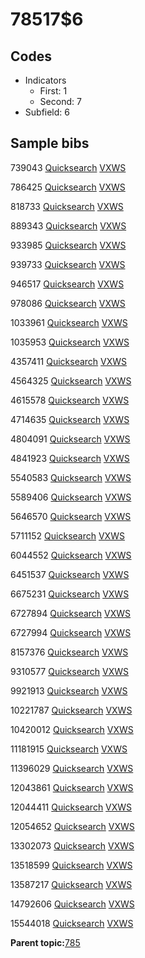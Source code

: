 # 78517$6

## Codes

-   Indicators
    -   First: 1
    -   Second: 7
-   Subfield: 6

## Sample bibs

739043 [Quicksearch](https://search.library.yale.edu/catalog/739043) [VXWS](http://prodorbis.library.yale.edu:7014/vxws/GetHoldingsService?bibId=739043)

786425 [Quicksearch](https://search.library.yale.edu/catalog/786425) [VXWS](http://prodorbis.library.yale.edu:7014/vxws/GetHoldingsService?bibId=786425)

818733 [Quicksearch](https://search.library.yale.edu/catalog/818733) [VXWS](http://prodorbis.library.yale.edu:7014/vxws/GetHoldingsService?bibId=818733)

889343 [Quicksearch](https://search.library.yale.edu/catalog/889343) [VXWS](http://prodorbis.library.yale.edu:7014/vxws/GetHoldingsService?bibId=889343)

933985 [Quicksearch](https://search.library.yale.edu/catalog/933985) [VXWS](http://prodorbis.library.yale.edu:7014/vxws/GetHoldingsService?bibId=933985)

939733 [Quicksearch](https://search.library.yale.edu/catalog/939733) [VXWS](http://prodorbis.library.yale.edu:7014/vxws/GetHoldingsService?bibId=939733)

946517 [Quicksearch](https://search.library.yale.edu/catalog/946517) [VXWS](http://prodorbis.library.yale.edu:7014/vxws/GetHoldingsService?bibId=946517)

978086 [Quicksearch](https://search.library.yale.edu/catalog/978086) [VXWS](http://prodorbis.library.yale.edu:7014/vxws/GetHoldingsService?bibId=978086)

1033961 [Quicksearch](https://search.library.yale.edu/catalog/1033961) [VXWS](http://prodorbis.library.yale.edu:7014/vxws/GetHoldingsService?bibId=1033961)

1035953 [Quicksearch](https://search.library.yale.edu/catalog/1035953) [VXWS](http://prodorbis.library.yale.edu:7014/vxws/GetHoldingsService?bibId=1035953)

4357411 [Quicksearch](https://search.library.yale.edu/catalog/4357411) [VXWS](http://prodorbis.library.yale.edu:7014/vxws/GetHoldingsService?bibId=4357411)

4564325 [Quicksearch](https://search.library.yale.edu/catalog/4564325) [VXWS](http://prodorbis.library.yale.edu:7014/vxws/GetHoldingsService?bibId=4564325)

4615578 [Quicksearch](https://search.library.yale.edu/catalog/4615578) [VXWS](http://prodorbis.library.yale.edu:7014/vxws/GetHoldingsService?bibId=4615578)

4714635 [Quicksearch](https://search.library.yale.edu/catalog/4714635) [VXWS](http://prodorbis.library.yale.edu:7014/vxws/GetHoldingsService?bibId=4714635)

4804091 [Quicksearch](https://search.library.yale.edu/catalog/4804091) [VXWS](http://prodorbis.library.yale.edu:7014/vxws/GetHoldingsService?bibId=4804091)

4841923 [Quicksearch](https://search.library.yale.edu/catalog/4841923) [VXWS](http://prodorbis.library.yale.edu:7014/vxws/GetHoldingsService?bibId=4841923)

5540583 [Quicksearch](https://search.library.yale.edu/catalog/5540583) [VXWS](http://prodorbis.library.yale.edu:7014/vxws/GetHoldingsService?bibId=5540583)

5589406 [Quicksearch](https://search.library.yale.edu/catalog/5589406) [VXWS](http://prodorbis.library.yale.edu:7014/vxws/GetHoldingsService?bibId=5589406)

5646570 [Quicksearch](https://search.library.yale.edu/catalog/5646570) [VXWS](http://prodorbis.library.yale.edu:7014/vxws/GetHoldingsService?bibId=5646570)

5711152 [Quicksearch](https://search.library.yale.edu/catalog/5711152) [VXWS](http://prodorbis.library.yale.edu:7014/vxws/GetHoldingsService?bibId=5711152)

6044552 [Quicksearch](https://search.library.yale.edu/catalog/6044552) [VXWS](http://prodorbis.library.yale.edu:7014/vxws/GetHoldingsService?bibId=6044552)

6451537 [Quicksearch](https://search.library.yale.edu/catalog/6451537) [VXWS](http://prodorbis.library.yale.edu:7014/vxws/GetHoldingsService?bibId=6451537)

6675231 [Quicksearch](https://search.library.yale.edu/catalog/6675231) [VXWS](http://prodorbis.library.yale.edu:7014/vxws/GetHoldingsService?bibId=6675231)

6727894 [Quicksearch](https://search.library.yale.edu/catalog/6727894) [VXWS](http://prodorbis.library.yale.edu:7014/vxws/GetHoldingsService?bibId=6727894)

6727994 [Quicksearch](https://search.library.yale.edu/catalog/6727994) [VXWS](http://prodorbis.library.yale.edu:7014/vxws/GetHoldingsService?bibId=6727994)

8157376 [Quicksearch](https://search.library.yale.edu/catalog/8157376) [VXWS](http://prodorbis.library.yale.edu:7014/vxws/GetHoldingsService?bibId=8157376)

9310577 [Quicksearch](https://search.library.yale.edu/catalog/9310577) [VXWS](http://prodorbis.library.yale.edu:7014/vxws/GetHoldingsService?bibId=9310577)

9921913 [Quicksearch](https://search.library.yale.edu/catalog/9921913) [VXWS](http://prodorbis.library.yale.edu:7014/vxws/GetHoldingsService?bibId=9921913)

10221787 [Quicksearch](https://search.library.yale.edu/catalog/10221787) [VXWS](http://prodorbis.library.yale.edu:7014/vxws/GetHoldingsService?bibId=10221787)

10420012 [Quicksearch](https://search.library.yale.edu/catalog/10420012) [VXWS](http://prodorbis.library.yale.edu:7014/vxws/GetHoldingsService?bibId=10420012)

11181915 [Quicksearch](https://search.library.yale.edu/catalog/11181915) [VXWS](http://prodorbis.library.yale.edu:7014/vxws/GetHoldingsService?bibId=11181915)

11396029 [Quicksearch](https://search.library.yale.edu/catalog/11396029) [VXWS](http://prodorbis.library.yale.edu:7014/vxws/GetHoldingsService?bibId=11396029)

12043861 [Quicksearch](https://search.library.yale.edu/catalog/12043861) [VXWS](http://prodorbis.library.yale.edu:7014/vxws/GetHoldingsService?bibId=12043861)

12044411 [Quicksearch](https://search.library.yale.edu/catalog/12044411) [VXWS](http://prodorbis.library.yale.edu:7014/vxws/GetHoldingsService?bibId=12044411)

12054652 [Quicksearch](https://search.library.yale.edu/catalog/12054652) [VXWS](http://prodorbis.library.yale.edu:7014/vxws/GetHoldingsService?bibId=12054652)

13302073 [Quicksearch](https://search.library.yale.edu/catalog/13302073) [VXWS](http://prodorbis.library.yale.edu:7014/vxws/GetHoldingsService?bibId=13302073)

13518599 [Quicksearch](https://search.library.yale.edu/catalog/13518599) [VXWS](http://prodorbis.library.yale.edu:7014/vxws/GetHoldingsService?bibId=13518599)

13587217 [Quicksearch](https://search.library.yale.edu/catalog/13587217) [VXWS](http://prodorbis.library.yale.edu:7014/vxws/GetHoldingsService?bibId=13587217)

14792606 [Quicksearch](https://search.library.yale.edu/catalog/14792606) [VXWS](http://prodorbis.library.yale.edu:7014/vxws/GetHoldingsService?bibId=14792606)

15544018 [Quicksearch](https://search.library.yale.edu/catalog/15544018) [VXWS](http://prodorbis.library.yale.edu:7014/vxws/GetHoldingsService?bibId=15544018)

**Parent topic:**[785](../../tags/785/785.md)

